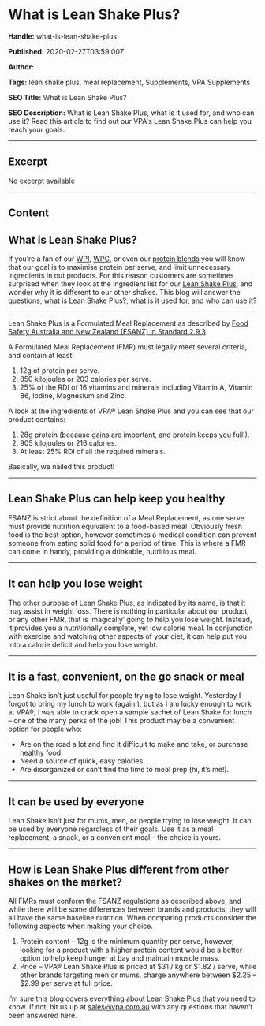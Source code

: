 # What is Lean Shake Plus?

**Handle:** what-is-lean-shake-plus

**Published:** 2020-02-27T03:59:00Z

**Author:**  

**Tags:** lean shake plus, meal replacement, Supplements, VPA Supplements

**SEO Title:** What is Lean Shake Plus?

**SEO Description:** What is Lean Shake Plus, what is it used for, and who can use it? Read this article to find out our VPA's Lean Shake Plus can help you reach your goals.

---

## Excerpt

No excerpt available

---

## Content

## What is Lean Shake Plus?

If you’re a fan of our [WPI](/products/whey-isolate-protein-powder), [WPC](/products/premium-whey-wpc), or even our [protein blends](/collections/protein-blends) you will know that our goal is to maximise protein per serve, and limit unnecessary ingredients in out products. For this reason customers are sometimes surprised when they look at the ingredient list for our [Lean Shake Plus](/products/lean-shake-plus-meal-replacement), and wonder why it is different to our other shakes. This blog will answer the questions, what is Lean Shake Plus?, what is it used for, and who can use it?

---

Lean Shake Plus is a Formulated Meal Replacement as described by [Food Safety Australia and New Zealand (FSANZ) in Standard 2.9.3](https://www.foodstandards.gov.au/code/Documents/2.9.3%20Supp%20foods%20v157.pdf)

A Formulated Meal Replacement (FMR) must legally meet several criteria, and contain at least:
1. 12g of protein per serve.
2. 850 kilojoules or 203 calories per serve.
3. 25% of the RDI of 16 vitamins and minerals including Vitamin A, Vitamin B6, Iodine, Magnesium and Zinc.

A look at the ingredients of VPA® Lean Shake Plus and you can see that our product contains:
1. 28g protein (because gains are important, and protein keeps you full!).
2. 905 kilojoules or 216 calories.
3. At least 25% RDI of all the required minerals.

Basically, we nailed this product!

---

## Lean Shake Plus can help keep you healthy

FSANZ is strict about the definition of a Meal Replacement, as one serve must provide nutrition equivalent to a food-based meal. Obviously fresh food is the best option, however sometimes a medical condition can prevent someone from eating solid food for a period of time. This is where a FMR can come in handy, providing a drinkable, nutritious meal.

---

## It can help you lose weight

The other purpose of Lean Shake Plus, as indicated by its name, is that it may assist in weight loss. There is nothing in particular about our product, or any other FMR, that is ‘magically’ going to help you lose weight. Instead, it provides you a nutritionally complete, yet low calorie meal. In conjunction with exercise and watching other aspects of your diet, it can help put you into a calorie deficit and help you lose weight.

---

## It is a fast, convenient, on the go snack or meal

Lean Shake isn’t just useful for people trying to lose weight. Yesterday I forgot to bring my lunch to work (again!), but as I am lucky enough to work at VPA®, I was able to crack open a sample sachet of Lean Shake for lunch – one of the many perks of the job! This product may be a convenient option for people who:
- Are on the road a lot and find it difficult to make and take, or purchase healthy food.
- Need a source of quick, easy calories.
- Are disorganized or can’t find the time to meal prep (hi, it’s me!).

---

## It can be used by everyone

Lean Shake isn’t just for mums, men, or people trying to lose weight. It can be used by everyone regardless of their goals. Use it as a meal replacement, a snack, or a convenient meal – the choice is yours.

---

## How is Lean Shake Plus different from other shakes on the market?

All FMRs must conform the FSANZ regulations as described above, and while there will be some differences between brands and products, they will all have the same baseline nutrition. When comparing products consider the following aspects when making your choice.
1. Protein content – 12g is the minimum quantity per serve, however, looking for a product with a higher protein content would be a better option to help keep hunger at bay and maintain muscle mass.
2. Price – VPA® Lean Shake Plus is priced at $31 / kg or $1.82 / serve, while other brands targeting men or mums, charge anywhere between $2.25 – $2.99 per serve at full price.

I’m sure this blog covers everything about Lean Shake Plus that you need to know. If not, hit us up at sales@vpa.com.au with any questions that haven’t been answered here.


